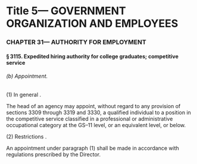 
# Title 5— GOVERNMENT ORGANIZATION AND EMPLOYEES
### CHAPTER 31— AUTHORITY FOR EMPLOYMENT
#### § 3115. Expedited hiring authority for college graduates; competitive service
###### (b) Appointment.

(1) In general .

The head of an agency may appoint, without regard to any provision of sections 3309 through 3319 and 3330, a qualified individual to a position in the competitive service classified in a professional or administrative occupational category at the GS–11 level, or an equivalent level, or below.

(2) Restrictions .

An appointment under paragraph (1) shall be made in accordance with regulations prescribed by the Director.
